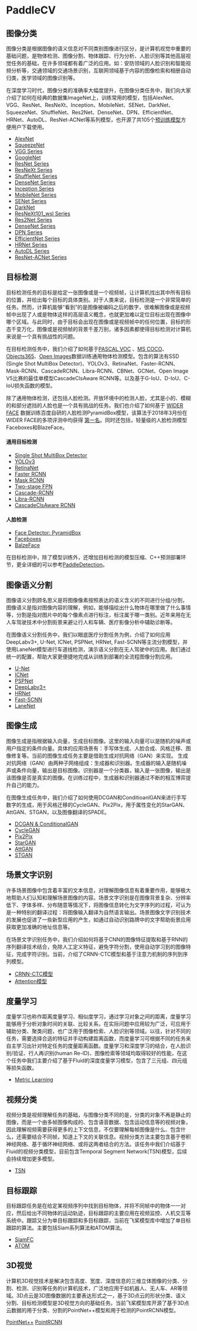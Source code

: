 PaddleCV
========

图像分类
--------

图像分类是根据图像的语义信息对不同类别图像进行区分，是计算机视觉中重要的基础问题，是物体检测、图像分割、物体跟踪、行为分析、人脸识别等其他高层视觉任务的基础，在许多领域都有着广泛的应用。如：安防领域的人脸识别和智能视频分析等，交通领域的交通场景识别，互联网领域基于内容的图像检索和相册自动归类，医学领域的图像识别等。

在深度学习时代，图像分类的准确率大幅度提升，在图像分类任务中，我们向大家介绍了如何在经典的数据集ImageNet上，训练常用的模型，包括AlexNet、VGG、ResNet、ResNeXt、Inception、MobileNet、SENet、DarkNet、SqueezeNet、ShuffleNet、Res2Net、DenseNet、DPN、EfficientNet、HRNet、AutoDL、ResNet-ACNet等系列模型，也开源了共105个[预训练模型](https://github.com/PaddlePaddle/models/blob/release/1.7/PaddleCV/image_classification/README.md#已发布模型及其性能)方便用户下载使用。

-  [AlexNet](https://github.com/PaddlePaddle/models/tree/release/1.7/PaddleCV/image_classification/models)
-  [SqueezeNet](https://github.com/PaddlePaddle/models/tree/release/1.7/PaddleCV/image_classification/models)
-  [VGG Series](https://github.com/PaddlePaddle/models/tree/release/1.7/PaddleCV/image_classification/models)
-  [GoogleNet](https://github.com/PaddlePaddle/models/tree/release/1.7/PaddleCV/image_classification/models)
-  [ResNet Series](https://github.com/PaddlePaddle/models/tree/release/1.7/PaddleCV/image_classification/models)
-  [ResNeXt Series](https://github.com/PaddlePaddle/models/tree/release/1.7/PaddleCV/image_classification/models)
-  [ShuffleNet Series](https://github.com/PaddlePaddle/models/tree/release/1.7/PaddleCV/image_classification/models)
-  [DenseNet Series](https://github.com/PaddlePaddle/models/tree/release/1.7/PaddleCV/image_classification/models)
-  [Inception Series](https://github.com/PaddlePaddle/models/tree/release/1.7/PaddleCV/image_classification/models)
-  [MobileNet Series](https://github.com/PaddlePaddle/models/tree/release/1.7/PaddleCV/image_classification/models)
-  [SENet Series](https://github.com/PaddlePaddle/models/tree/release/1.7/PaddleCV/image_classification/models)
-  [DarkNet](https://github.com/PaddlePaddle/models/tree/release/1.7/PaddleCV/image_classification/models)
-  [ResNeXt101_wsl Series](https://github.com/PaddlePaddle/models/tree/release/1.7/PaddleCV/image_classification/models)
-  [Res2Net Series](https://github.com/PaddlePaddle/models/tree/release/1.7/PaddleCV/image_classification/models)
-  [DenseNet Series](https://github.com/PaddlePaddle/models/tree/release/1.7/PaddleCV/image_classification/models)
-  [DPN Series](https://github.com/PaddlePaddle/models/tree/release/1.7/PaddleCV/image_classification/models)
-  [EfficientNet Series](https://github.com/PaddlePaddle/models/tree/release/1.7/PaddleCV/image_classification/models)
-  [HRNet Series](https://github.com/PaddlePaddle/models/tree/release/1.7/PaddleCV/image_classification/models)
-  [AutoDL Series](https://github.com/PaddlePaddle/models/tree/release/1.7/PaddleCV/image_classification/models)
-  [ResNet-ACNet Series](https://github.com/PaddlePaddle/models/tree/release/1.7/PaddleCV/image_classification/models)


目标检测
--------

目标检测任务的目标是给定一张图像或是一个视频帧，让计算机找出其中所有目标的位置，并给出每个目标的具体类别。对于人类来说，目标检测是一个非常简单的任务。然而，计算机能够“看到”的是图像被编码之后的数字，很难解图像或是视频帧中出现了人或是物体这样的高层语义概念，也就更加难以定位目标出现在图像中哪个区域。与此同时，由于目标会出现在图像或是视频帧中的任何位置，目标的形态千变万化，图像或是视频帧的背景千差万别，诸多因素都使得目标检测对计算机来说是一个具有挑战性的问题。

在目标检测任务中，我们介绍了如何基于[PASCAL VOC](http://host.robots.ox.ac.uk/pascal/VOC/) 、[MS COCO](http://cocodataset.org/#home)、[Objects365](http://www.objects365.org/overview.html)、[Open Images](https://storage.googleapis.com/openimages/web/index.html)数据训练通用物体检测模型。包含的算法有SSD (Single Shot MultiBox Detector)、YOLOv3、RetinaNet、Faster-RCNN、Mask-RCNN、CascadeRCNN、Libra-RCNN、CBNet、GCNet、Open Image V5比赛的最佳单模型CascadeClsAware RCNN等。以及基于G-IoU、D-IoU、C-IoU损失函数的模型。

除了通用物体检测，还包括人脸检测。开放环境中的检测人脸，尤其是小的、模糊的和部分遮挡的人脸也是一个具有挑战的任务。我们也介绍了如何基于 [WIDER FACE](http://mmlab.ie.cuhk.edu.hk/projects/WIDERFace) 数据训练百度自研的人脸检测PyramidBox模型，该算法于2018年3月份在WIDER FACE的多项评测中均获得 [第一名](http://mmlab.ie.cuhk.edu.hk/projects/WIDERFace/WiderFace_Results.html)。同时还包括，轻量级的人脸检测模型Faceboxes和BlazeFace。

#### 通用目标检测
-  [Single Shot MultiBox Detector](https://github.com/PaddlePaddle/PaddleDetection)
-  [YOLOv3](https://github.com/PaddlePaddle/PaddleDetection)
-  [RetinaNet](https://github.com/PaddlePaddle/PaddleDetection)
-  [Faster RCNN](https://github.com/PaddlePaddle/PaddleDetection)
-  [Mask RCNN](https://github.com/PaddlePaddle/PaddleDetection)
-  [Two-stage FPN](https://github.com/PaddlePaddle/PaddleDetection)
-  [Cascade-RCNN](https://github.com/PaddlePaddle/PaddleDetection)
-  [Libra-RCNN](https://github.com/PaddlePaddle/PaddleDetection)
-  [CascadeClsAware RCNN](https://github.com/PaddlePaddle/PaddleDetection/blob/release/0.2/docs/featured_model/OIDV5_BASELINE_MODEL.md)

#### 人脸检测
-  [Face Detector: PyramidBox](https://github.com/PaddlePaddle/models/tree/release/1.7/PaddleCV/face_detection/README_cn.md)
-  [Faceboxes](https://github.com/PaddlePaddle/PaddleDetection)
-  [BalzeFace](https://github.com/PaddlePaddle/PaddleDetection)

在目标检测中，除了模型训练外，还增加目标检测的模型压缩、C++预测部署环节，更全详细的可以参考[PaddleDetection](https://github.com/PaddlePaddle/PaddleDetection)。

图像语义分割
------------

图像语义分割顾名思义是将图像像素按照表达的语义含义的不同进行分组/分割，图像语义是指对图像内容的理解，例如，能够描绘出什么物体在哪里做了什么事情等，分割是指对图片中的每个像素点进行标注，标注属于哪一类别。近年来用在无人车驾驶技术中分割街景来避让行人和车辆、医疗影像分析中辅助诊断等。

在图像语义分割任务中，我们以眼底医疗分割任务为例，介绍了如何应用DeepLabv3+, U-Net, ICNet, PSPNet, HRNet, Fast-SCNN等主流分割模型，并使用LaneNet模型进行车道线检测，演示语义分割在无人驾驶中的应用。我们通过统一的配置，帮助大家更便捷地完成从训练到部署的全流程图像分割应用。

- [U-Net](https://github.com/PaddlePaddle/PaddleSeg/blob/release/v0.4.0/turtorial/finetune_unet.md)
- [ICNet](https://github.com/PaddlePaddle/PaddleSeg/blob/release/v0.4.0/turtorial/finetune_icnet.md)
- [PSPNet](https://github.com/PaddlePaddle/PaddleSeg/blob/release/v0.4.0/turtorial/finetune_pspnet.md) 
- [DeepLabv3+](https://github.com/PaddlePaddle/PaddleSeg/blob/release/v0.4.0/turtorial/finetune_deeplabv3plus.md) 
- [HRNet](https://github.com/PaddlePaddle/PaddleSeg/blob/release/v0.4.0/turtorial/finetune_hrnet.md) 
- [Fast-SCNN](https://github.com/PaddlePaddle/PaddleSeg/blob/release/v0.4.0/turtorial/finetune_fast_scnn.md) 
- [LaneNet](https://github.com/PaddlePaddle/PaddleSeg/tree/release/v0.4.0/contrib/LaneNet)

图像生成
-----------

图像生成是指根据输入向量，生成目标图像。这里的输入向量可以是随机的噪声或用户指定的条件向量。具体的应用场景有：手写体生成、人脸合成、风格迁移、图像修复等。当前的图像生成任务主要是借助生成对抗网络（GAN）来实现。
生成对抗网络（GAN）由两种子网络组成：生成器和识别器。生成器的输入是随机噪声或条件向量，输出是目标图像。识别器是一个分类器，输入是一张图像，输出是该图像是否是真实的图像。在训练过程中，生成器和识别器通过不断的相互博弈提升自己的能力。

在图像生成任务中，我们介绍了如何使用DCGAN和ConditioanlGAN来进行手写数字的生成，用于风格迁移的CycleGAN、Pix2Pix，用于属性变化的StarGAN、AttGAN、STGAN，以及图像翻译的SPADE。

- [DCGAN & ConditionalGAN](https://github.com/PaddlePaddle/models/tree/release/1.7/PaddleCV/gan/c_gan)
- [CycleGAN](https://github.com/PaddlePaddle/models/tree/release/1.7/PaddleCV/gan)
- [Pix2Pix](https://github.com/PaddlePaddle/models/tree/release/1.7/PaddleCV/gan)
- [StarGAN](https://github.com/PaddlePaddle/models/tree/release/1.7/PaddleCV/gan)
- [AttGAN](https://github.com/PaddlePaddle/models/tree/release/1.7/PaddleCV/gan)
- [STGAN](https://github.com/PaddlePaddle/models/tree/release/1.7/PaddleCV/gan)


场景文字识别
------------

许多场景图像中包含着丰富的文本信息，对理解图像信息有着重要作用，能够极大地帮助人们认知和理解场景图像的内容。场景文字识别是在图像背景复杂、分辨率低下、字体多样、分布随意等情况下，将图像信息转化为文字序列的过程，可认为是一种特别的翻译过程：将图像输入翻译为自然语言输出。场景图像文字识别技术的发展也促进了一些新型应用的产生，如通过自动识别路牌中的文字帮助街景应用获取更加准确的地址信息等。

在场景文字识别任务中，我们介绍如何将基于CNN的图像特征提取和基于RNN的序列翻译技术结合，免除人工定义特征，避免字符分割，使用自动学习到的图像特征，完成字符识别。当前，介绍了CRNN-CTC模型和基于注意力机制的序列到序列模型。

-  [CRNN-CTC模型](https://github.com/PaddlePaddle/models/tree/release/1.7/PaddleCV/ocr_recognition)
-  [Attention模型](https://github.com/PaddlePaddle/models/tree/release/1.7/PaddleCV/ocr_recognition)


度量学习
-------


度量学习也称作距离度量学习、相似度学习，通过学习对象之间的距离，度量学习能够用于分析对象时间的关联、比较关系，在实际问题中应用较为广泛，可应用于辅助分类、聚类问题，也广泛用于图像检索、人脸识别等领域。以往，针对不同的任务，需要选择合适的特征并手动构建距离函数，而度量学习可根据不同的任务来自主学习出针对特定任务的度量距离函数。度量学习和深度学习的结合，在人脸识别/验证、行人再识别(human Re-ID)、图像检索等领域均取得较好的性能，在这个任务中我们主要介绍了基于Fluid的深度度量学习模型，包含了三元组、四元组等损失函数。

- [Metric Learning](https://github.com/PaddlePaddle/models/tree/release/1.7/PaddleCV/metric_learning)


视频分类
-------

视频分类是视频理解任务的基础，与图像分类不同的是，分类的对象不再是静止的图像，而是一个由多帧图像构成的、包含语音数据、包含运动信息等的视频对象，因此理解视频需要获得更多的上下文信息，不仅要理解每帧图像是什么、包含什么，还需要结合不同帧，知道上下文的关联信息。视频分类方法主要包含基于卷积神经网络、基于循环神经网络、或将这两者结合的方法。该任务中我们介绍基于Fluid的视频分类模型，目前包含Temporal Segment Network(TSN)模型，后续会持续增加更多模型。


- [TSN](https://github.com/PaddlePaddle/models/tree/release/1.7/PaddleCV/video)



目标跟踪
--------

目标跟踪任务是在给定某视频序列中找到目标物体，并将不同帧中的物体一一对应，然后给出不同物体的运动轨迹，目标跟踪的主要应用在视频监控、人机交互等系统中。跟踪又分为单目标跟踪和多目标跟踪，当前在飞桨模型库中增加了单目标跟踪的算法。主要包括Siam系列算法和ATOM算法。

- [SiamFC](https://github.com/PaddlePaddle/models/tree/release/1.7/PaddleCV/tracking)
- [ATOM](https://github.com/PaddlePaddle/models/tree/release/1.7/PaddleCV/tracking)


3D视觉
-------

计算机3D视觉技术是解决包含高度、宽度、深度信息的三维立体图像的分类、分割、检测、识别等任务的计算机技术，广泛地应用于如机器人、无人车、AR等领域。3D点云是3D图像数据的主要表达形式之一，基于3D点云的形状分类、语义分割、目标检测模型是3D视觉方向的基础任务。当前飞桨模型库开源了基于3D点云数据的用于分类、分割的PointNet++模型和用于检测的PointRCNN模型。

[PointNet++](https://github.com/PaddlePaddle/models/tree/release/1.7/PaddleCV/3d_vision/PointNet++)
[PointRCNN](https://github.com/PaddlePaddle/models/tree/release/1.7/PaddleCV/3d_vision/PointRCNN)
